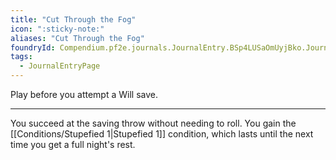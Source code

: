 ```yaml
---
title: "Cut Through the Fog"
icon: ":sticky-note:"
aliases: "Cut Through the Fog"
foundryId: Compendium.pf2e.journals.JournalEntry.BSp4LUSaOmUyjBko.JournalEntryPage.eZUSi5q5NnEvCDEk
tags:
  - JournalEntryPage
---
```

Play before you attempt a Will save.

* * *

You succeed at the saving throw without needing to roll. You gain the [[Conditions/Stupefied 1|Stupefied 1]] condition, which lasts until the next time you get a full night's rest.